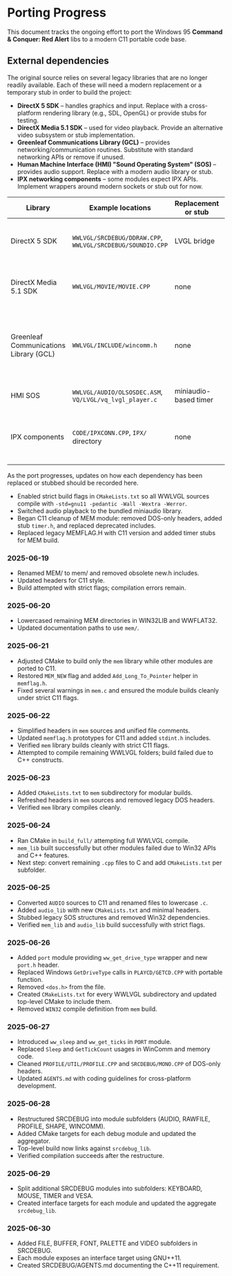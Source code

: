 # Porting Progress

This document tracks the ongoing effort to port the Windows 95 **Command & Conquer: Red Alert** libs to a modern C11 portable code base.

## External dependencies

The original source relies on several legacy libraries that are no longer readily available.
Each of these will need a modern replacement or a temporary stub in order to build the project:

- **DirectX 5 SDK** – handles graphics and input. Replace with a cross-platform rendering library (e.g., SDL, OpenGL) or provide stubs for testing.
- **DirectX Media 5.1 SDK** – used for video playback. Provide an alternative video subsystem or stub implementation.
- **Greenleaf Communications Library (GCL)** – provides networking/communication routines. Substitute with standard networking APIs or remove if unused.
- **Human Machine Interface (HMI) "Sound Operating System" (SOS)** – provides audio support. Replace with a modern audio library or stub.
- **IPX networking components** – some modules expect IPX APIs. Implement wrappers around modern sockets or stub out for now.

| Library | Example locations | Replacement or stub | Remaining work |
| ------- | ----------------- | ------------------ | --------------- |
| DirectX 5 SDK | `WWLVGL/SRCDEBUG/DDRAW.CPP`, `WWLVGL/SRCDEBUG/SOUNDIO.CPP` | LVGL bridge | Port all graphics and input to portable APIs |
| DirectX Media 5.1 SDK | `WWLVGL/MOVIE/MOVIE.CPP` | none | Provide modern video playback or stub |
| Greenleaf Communications Library (GCL) | `WWLVGL/INCLUDE/wincomm.h` | none | Replace serial/comm routines with portable C11 standard networking |
| HMI SOS | `WWLVGL/AUDIO/OLSOSDEC.ASM`, `VQ/LVGL/vq_lvgl_player.c` | miniaudio-based timer | Port remaining audio paths |
| IPX components | `CODE/IPXCONN.CPP`, `IPX/` directory | none | Implement portable C11 socket-based networking |

As the port progresses, updates on how each dependency has been replaced or stubbed should be recorded here.

- Enabled strict build flags in `CMakeLists.txt` so all WWLVGL sources compile with `-std=gnu11 -pedantic -Wall -Wextra -Werror`.
- Switched audio playback to the bundled miniaudio library.
- Began C11 cleanup of MEM module: removed DOS-only headers, added stub `timer.h`, and replaced deprecated includes.
- Replaced legacy MEMFLAG.H with C11 version and added timer stubs for MEM build.

### 2025-06-19
- Renamed MEM/ to mem/ and removed obsolete new.h includes.
- Updated headers for C11 style.
- Build attempted with strict flags; compilation errors remain.

### 2025-06-20
- Lowercased remaining MEM directories in WIN32LIB and WWFLAT32.
- Updated documentation paths to use `mem/`.

### 2025-06-21
- Adjusted CMake to build only the `mem` library while other modules are
  ported to C11.
- Restored `MEM_NEW` flag and added `Add_Long_To_Pointer` helper in
  `memflag.h`.
- Fixed several warnings in `mem.c` and ensured the module builds cleanly
  under strict C11 flags.

### 2025-06-22
- Simplified headers in `mem` sources and unified file comments.
- Updated `memflag.h` prototypes for C11 and added `stdint.h` includes.
- Verified `mem` library builds cleanly with strict C11 flags.
- Attempted to compile remaining WWLVGL folders; build failed due to C++ constructs.

### 2025-06-23
- Added `CMakeLists.txt` to `mem` subdirectory for modular builds.
- Refreshed headers in `mem` sources and removed legacy DOS headers.
- Verified `mem` library compiles cleanly.

### 2025-06-24
- Ran CMake in `build_full/` attempting full WWLVGL compile.
- `mem_lib` built successfully but other modules failed due to Win32 APIs and C++ features.
- Next step: convert remaining `.cpp` files to C and add `CMakeLists.txt` per subfolder.

### 2025-06-25
- Converted `AUDIO` sources to C11 and renamed files to lowercase `.c`.
- Added `audio_lib` with new `CMakeLists.txt` and minimal headers.
- Stubbed legacy SOS structures and removed Win32 dependencies.
- Verified `mem_lib` and `audio_lib` build successfully with strict flags.

### 2025-06-26
- Added `port` module providing `ww_get_drive_type` wrapper and new `port.h` header.
- Replaced Windows `GetDriveType` calls in `PLAYCD/GETCD.CPP` with portable function.
- Removed `<dos.h>` from the file.
- Created `CMakeLists.txt` for every WWLVGL subdirectory and updated top-level
  CMake to include them.
- Removed `WIN32` compile definition from `mem` build.

### 2025-06-27
- Introduced `ww_sleep` and `ww_get_ticks` in `PORT` module.
- Replaced `Sleep` and `GetTickCount` usages in WinComm and memory code.
- Cleaned `PROFILE/UTIL/PROFILE.CPP` and `SRCDEBUG/MONO.CPP` of DOS-only headers.
- Updated `AGENTS.md` with coding guidelines for cross-platform development.

### 2025-06-28
- Restructured SRCDEBUG into module subfolders (AUDIO, RAWFILE, PROFILE, SHAPE, WINCOMM).
- Added CMake targets for each debug module and updated the aggregator.
- Top-level build now links against `srcdebug_lib`.
- Verified compilation succeeds after the restructure.

### 2025-06-29
- Split additional SRCDEBUG modules into subfolders: KEYBOARD, MOUSE, TIMER and VESA.
- Created interface targets for each module and updated the aggregate `srcdebug_lib`.

### 2025-06-30
- Added FILE, BUFFER, FONT, PALETTE and VIDEO subfolders in SRCDEBUG.
- Each module exposes an interface target using GNU++11.
- Created SRCDEBUG/AGENTS.md documenting the C++11 requirement.
